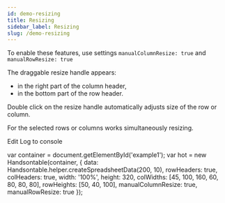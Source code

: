 ```yaml
---
id: demo-resizing
title: Resizing
sidebar_label: Resizing
slug: /demo-resizing
---
```


To enable these features, use settings `manualColumnResize: true` and `manualRowResize: true`

The draggable resize handle appears:

*   in the right part of the column header,
*   in the bottom part of the row header.

Double click on the resize handle automatically adjusts size of the row or column.

For the selected rows or columns works simultaneously resizing.

Edit Log to console

var container = document.getElementById('example1'); var hot = new Handsontable(container, { data: Handsontable.helper.createSpreadsheetData(200, 10), rowHeaders: true, colHeaders: true, width: '100%', height: 320, colWidths: \[45, 100, 160, 60, 80, 80, 80\], rowHeights: \[50, 40, 100\], manualColumnResize: true, manualRowResize: true });
